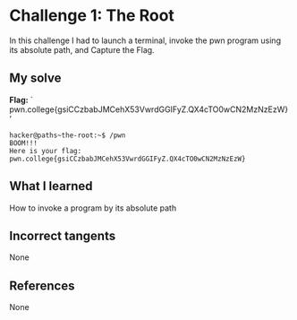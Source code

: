 # Challenge 1: The Root
In this challenge I had to launch a terminal, invoke the pwn program using its absolute path, and Capture the Flag.
 

## My solve
**Flag:** ` pwn.college{gsiCCzbabJMCehX53VwrdGGIFyZ.QX4cTO0wCN2MzNzEzW} ’

```
hacker@paths~the-root:~$ /pwn
BOOM!!!
Here is your flag:
pwn.college{gsiCCzbabJMCehX53VwrdGGIFyZ.QX4cTO0wCN2MzNzEzW}
```

## What I learned
How to invoke a program by its absolute path

## Incorrect tangents
None

## References
None
